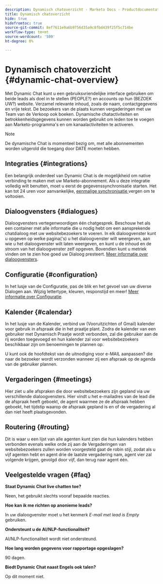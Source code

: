 ```yaml
---
description: Dynamisch chatoverzicht - Marketo Docs - Productdocumentatie
title: Dynamisch chatoverzicht
hide: true
hidefromtoc: true
source-git-commit: 8ef7611e9a6b9756d35a9c8fbd439f25f5c714be
workflow-type: tm+mt
source-wordcount: '509'
ht-degree: 0%

---
```


# Dynamisch chatoverzicht {#dynamic-chat-overview}

Met Dynamic Chat kunt u een gebruiksvriendelijke interface gebruiken om beide leads als doel in te stellen (PEOPLE?) en accounts op hun (BEZOEK UW?) website. Verzamel relevante inhoud, zoals de naam, contactgegevens en vrije tekst. De bezoekers van de plaats kunnen vergaderingen met uw Team van de Verkoop ook boeken. Dynamische chatactiviteiten en betrokkenheidsgegevens kunnen worden gebruikt om leden toe te voegen aan Marketo-programma&#39;s en om kanaalactiviteiten te activeren.

>[!NOTE]
>
>De dynamische Chat is momenteel bezig om, met alle abonnementen worden uitgerold die toegang door DATE moeten hebben.

## Integraties {#integrations}

Een belangrijk onderdeel van Dynamic Chat is de mogelijkheid om native verbinding te maken met uw Marketo-abonnement. Als u deze integratie volledig wilt benutten, moet u eerst de gegevenssynchronisatie starten. Het kan tot 24 uren voor aanvankelijke, [eenmalige synchronisatie ](/help/marketo/product-docs/demand-generation/dynamic-chat/access-dynamic-chat.md) vergen om te voltooien.

## Dialoogvensters {#dialogues}

Dialoogvensters vertegenwoordigen één chatgesprek. Beschouw het als een container met alle informatie die u nodig hebt om een aansprekende chatdialoog met uw websitebezoekers te voeren. In elk dialoogvenster kunt u opgeven op welke pagina(&#39;s) u het dialoogvenster wilt weergeven, aan wie u het dialoogvenster wilt laten weergeven, en kunt u de inhoud en de stroom van het dialoogvenster zelf opgeven. Bovendien kunt u metriek vinden om te zien hoe goed uw Dialoog presteert. [Meer informatie over dialoogvensters](/help/marketo/product-docs/demand-generation/dynamic-chat/dialogues.md).

## Configuratie {#configuration}

In het lusje van de Configuratie, pas de blik en het gevoel van uw diverse Dialogen aan. Wijzig lettertype, kleuren, responstijd en meer! [Meer informatie over Configuratie](/help/marketo/product-docs/demand-generation/dynamic-chat/configuration.md).

## Kalender {#calendar}

In het lusje van de Kalender, verbind uw (Vooruitzichten of Gmail) kalender voor gebruik in afspraak die in het praatje plant. Zodra de kalender van een gebruiker met Dynamisch Praatje wordt verbonden, zal die gebruiker aan de rij worden toegevoegd en hun kalender zal voor websitebezoekers beschikbaar zijn om benoemingen te plannen op.

U kunt ook de hoofdtekst van de uitnodiging voor e-MAIL aanpassen? die naar de bezoeker wordt verzonden wanneer zij een afspraak op de agenda van de gebruiker plannen.

## Vergaderingen {#meetings}

Hier ziet u alle afspraken die door websitebezoekers zijn gepland via uw verschillende dialoogvensters. Hier vindt u het e-mailadres van de lead die de afspraak heeft geboekt, de agent waarmee ze de afspraak hebben geboekt, het tijdstip waarop de afspraak gepland is en of de vergadering al dan niet heeft plaatsgevonden.

## Routering {#routing}

Dit is waar u een lijst van alle agenten kunt zien die hun kalenders hebben verbonden evenals welke orde zij aan de Vergaderingen van websitebezoekers zullen worden voorgesteld gaat de robin stijl, zodat als u vijf agenten hebt en agent drie de laatste vergadering nam, agent vier zal volgende krijgen, gevolgd door vijf, dan terug naar agent één.

## Veelgestelde vragen {#faq}

**Staat Dynamic Chat live chatten toe?**

Neen, het gebruikt slechts vooraf bepaalde reacties.

**Hoe kan ik me richten op anonieme leads?**

In uw dialoogvenster moet u het kenmerk _E-mail met lead is Empty_ gebruiken.

**Ondersteunt u de AI/NLP-functionaliteit?**

AI/NLP-functionaliteit wordt niet ondersteund.

**Hoe lang worden gegevens voor rapportage opgeslagen?**

90 dagen.

**Biedt Dynamic Chat naast Engels ook talen?**

Op dit moment niet.

